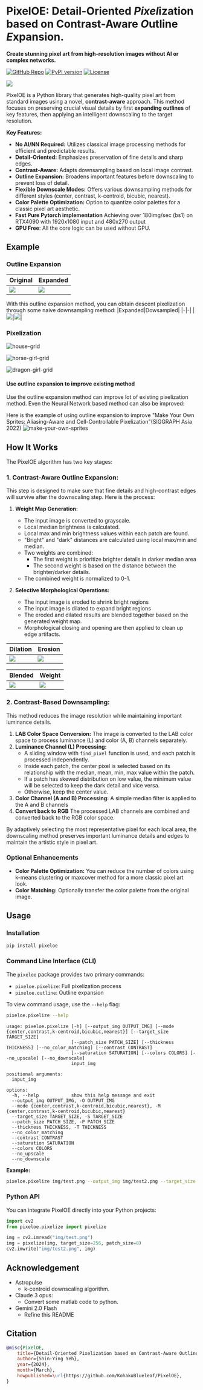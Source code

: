 # PixelOE: Detail-Oriented ***Pixel***ization based on Contrast-Aware ***O***utline ***E***xpansion.
**Create stunning pixel art from high-resolution images without AI or complex networks.**

[![GitHub Repo](https://img.shields.io/github/stars/KohakuBlueleaf/PixelOE?style=social)](https://github.com/KohakuBlueleaf/PixelOE) [![PyPI version](https://badge.fury.io/py/pixeloe.svg)](https://badge.fury.io/py/pixeloe) [![License](https://img.shields.io/github/license/KohakuBlueleaf/PixelOE)](https://github.com/KohakuBlueleaf/PixelOE/blob/main/LICENSE)

![](img/snow-leopard-pixel-lg.png)

PixelOE is a Python library that generates high-quality pixel art from standard images using a novel, **contrast-aware** approach. This method focuses on preserving crucial visual details by first **expanding outlines** of key features, then applying an intelligent downscaling to the target resolution.

**Key Features:**
*   **No AI/NN Required:**  Utilizes classical image processing methods for efficient and predictable results.
*   **Detail-Oriented:**  Emphasizes preservation of fine details and sharp edges.
*   **Contrast-Aware:**  Adapts downsampling based on local image contrast.
*   **Outline Expansion:**  Broadens important features before downscaling to prevent loss of detail.
*   **Flexible Downscale Modes:** Offers various downsampling methods for different styles (center, contrast, k-centroid, bicubic, nearest).
*   **Color Palette Optimization:** Option to quantize color palettes for a classic pixel art aesthetic.
*   **Fast Pure Pytorch implementation** Achieving over 180img/sec (bs1) on RTX4090 with 1920x1080 input and 480x270 output
*   **GPU Free**: All the core logic can be used without GPU.

## Example
### Outline Expansion
|Original| Expanded|
|-|-|
|![](img/snow-leopard.png)|![](img/snow-leopard-oe-orig.png)|

With this outline expansion method, you can obtain descent pixelization through some naive downsampling method:
|Expanded|Dowsampled|
|-|-|
|![](img/snow-leopard-oe.png)|![](img/snow-leopard-pixel.png)|
### Pixelization

![house-grid](demo/house-grid.png)

![horse-girl-grid](demo/horse-girl-grid.png)

![dragon-girl-grid](demo/dragon-girl-grid.png)
#### Use outline expansion to improve existing method

Use the outline expansion method can improve lot of existing pixelization method.
Even the Neural Network based method can also be improved:

Here is the example of using outline expansion to improve "Make Your Own Sprites: Aliasing-Aware and Cell-Controllable Pixelization"(SIGGRAPH Asia 2022)
![make-your-own-sprites](demo/house-make-your-own-sprites.png)

## How It Works

The PixelOE algorithm has two key stages:

### 1. Contrast-Aware Outline Expansion:

This step is designed to make sure that fine details and high-contrast edges will survive after the downscaling step. Here is the process:

1.  **Weight Map Generation:**
    *   The input image is converted to grayscale.
    *   Local median brightness is calculated.
    *   Local max and min brightness values within each patch are found.
    *   "Bright" and "dark" distances are calculated using local max/min and median.
    *  Two weights are combined: 
        * The first weight is prioritize brighter details in darker median area
        * The second weight is based on the distance between the brighter/darker details.
    *   The combined weight is normalized to 0-1.

2.  **Selective Morphological Operations:**
    *   The input image is eroded to shrink bright regions
    *  The input image is dilated to expand bright regions
    *  The eroded and dilated results are blended together based on the generated weight map.
    * Morphological closing and opening are then applied to clean up edge artifacts.

| Dilation | Erosion |
|-|-|
|![](img/snow-leopard-dilate.png)|![](img/snow-leopard-erode.png)|

| Blended| Weight|
|-|-|
|![](img/snow-leopard-oe.png)|![](img/snow-leopard-w.png)|

### 2. Contrast-Based Downsampling:

This method reduces the image resolution while maintaining important luminance details.

1.  **LAB Color Space Conversion:** The image is converted to the LAB color space to process luminance (L) and color (A, B) channels separately.
2.  **Luminance Channel (L) Processing:**
    *   A sliding window with `find_pixel` function is used, and each patch is processed independently.
    *   Inside each patch, the center pixel is selected based on its relationship with the median, mean, min, max value within the patch.
    *   If a patch has skewed distribution on low value, the minimum value will be selected to keep the dark detail and vice versa.
    *   Otherwise, keep the center value.
3.  **Color Channel (A and B) Processing:** A simple median filter is applied to the A and B channels
4. **Convert back to RGB** The processed LAB channels are combined and converted back to the RGB color space.

By adaptively selecting the most representative pixel for each local area, the downscaling method preserves important luminance details and edges to maintain the artistic style in pixel art.

### Optional Enhancements

*   **Color Palette Optimization:** You can reduce the number of colors using k-means clustering or maxcover method for a more classic pixel art look.
*   **Color Matching:** Optionally transfer the color palette from the original image.


## Usage

### Installation

```bash
pip install pixeloe
```

### Command Line Interface (CLI)

The `pixeloe` package provides two primary commands:

*   `pixeloe.pixelize`: Full pixelization process
*   `pixeloe.outline`: Outline expansion

To view command usage, use the `--help` flag:

```bash
pixeloe.pixelize --help
```

```
usage: pixeloe.pixelize [-h] [--output_img OUTPUT_IMG] [--mode {center,contrast,k-centroid,bicubic,nearest}] [--target_size TARGET_SIZE]
                        [--patch_size PATCH_SIZE] [--thickness THICKNESS] [--no_color_matching] [--contrast CONTRAST]
                        [--saturation SATURATION] [--colors COLORS] [--no_upscale] [--no_downscale]
                        input_img

positional arguments:
  input_img

options:
  -h, --help            show this help message and exit
  --output_img OUTPUT_IMG, -O OUTPUT_IMG
  --mode {center,contrast,k-centroid,bicubic,nearest}, -M {center,contrast,k-centroid,bicubic,nearest}
  --target_size TARGET_SIZE, -S TARGET_SIZE
  --patch_size PATCH_SIZE, -P PATCH_SIZE
  --thickness THICKNESS, -T THICKNESS
  --no_color_matching
  --contrast CONTRAST
  --saturation SATURATION
  --colors COLORS
  --no_upscale
  --no_downscale
```

**Example:**

```bash
pixeloe.pixelize img/test.png --output_img img/test2.png --target_size 256 --patch_size 8
```

### Python API

You can integrate PixelOE directly into your Python projects:

```python
import cv2
from pixeloe.pixelize import pixelize

img = cv2.imread("img/test.png")
img = pixelize(img, target_size=256, patch_size=8)
cv2.imwrite("img/test2.png", img)
```

## Acknowledgement

*   Astropulse
    *   k-centroid downscaling algorithm.
*   Claude 3 opus:
    *   Convert some matlab code to python.
*   Gemini 2.0 Flash
    *   Refine this README

## Citation
```bibtex
@misc{PixelOE,
    title={Detail-Oriented Pixelization based on Contrast-Aware Outline Expansion.}, 
    author={Shin-Ying Yeh},
    year={2024},
    month={March},
    howpublished=\url{https://github.com/KohakuBlueleaf/PixelOE},
}
```